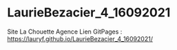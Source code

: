 # LaurieBezacier_4_16092021
Site La Chouette Agence
Lien GitPages : https://lauryf.github.io/LaurieBezacier_4_16092021/
